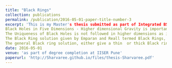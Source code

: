 ```yaml
---
title: "Black Rings"
collection: publications
permalink: /publication/2016-05-01-paper-title-number-3
excerpt: 'This is my Master's thesis submitted as part of Integrated BS-MS at IISER Pune. 
Black Holes in Five Dimensions - Higher dimensional Gravity is important to understand Gravity in general.
The Uniqueness of Black Holes is not followed in higher dimensions as it does in four dimensions. This thesis dives deep into the famous five dimensional spherical black hole solution given by Myers and Perry and a Black ring solution for Einstein's equations in five dimensions.
The Black Ring solution given by Emparan and Reall termed Black Rings, are objects with horizons with a unique topology S1 x S2.
The general Black ring solution, either give a thin  or thick Black ring solution depeneding on the mass. This leads to breaking of uniqueness theorems and we can show how the uniqueness theorems valid in fours dimensions are not valid in d >= 5.'
date: 2016-05-01
venue: 'as part of degree completion at IISER Pune'
paperurl: 'http://Sharvaree.github.io/files/thesis-Sharvaree.pdf'
---
```


